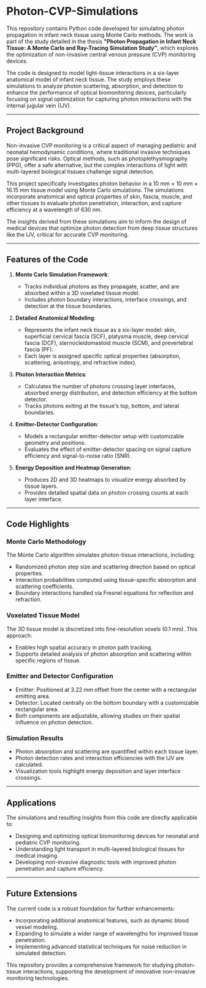 # Photon-CVP-Simulations

This repository contains Python code developed for simulating photon propagation in infant neck tissue using Monte Carlo methods. The work is part of the study detailed in the thesis **"Photon Propagation in Infant Neck Tissue: A Monte Carlo and Ray-Tracing Simulation Study"**, which explores the optimization of non-invasive central venous pressure (CVP) monitoring devices.

The code is designed to model light-tissue interactions in a six-layer anatomical model of infant neck tissue. The study employs these simulations to analyze photon scattering, absorption, and detection to enhance the performance of optical biomonitoring devices, particularly focusing on signal optimization for capturing photon interactions with the internal jugular vein (IJV).

---

## Project Background

Non-invasive CVP monitoring is a critical aspect of managing pediatric and neonatal hemodynamic conditions, where traditional invasive techniques pose significant risks. Optical methods, such as photoplethysmography (PPG), offer a safe alternative, but the complex interactions of light with multi-layered biological tissues challenge signal detection. 

This project specifically investigates photon behavior in a 10 mm × 10 mm × 16.15 mm tissue model using Monte Carlo simulations. The simulations incorporate anatomical and optical properties of skin, fascia, muscle, and other tissues to evaluate photon penetration, interaction, and capture efficiency at a wavelength of 630 nm. 

The insights derived from these simulations aim to inform the design of medical devices that optimize photon detection from deep tissue structures like the IJV, critical for accurate CVP monitoring.

---

## Features of the Code

1. **Monte Carlo Simulation Framework**:
   - Tracks individual photons as they propagate, scatter, and are absorbed within a 3D voxelated tissue model.
   - Includes photon boundary interactions, interface crossings, and detection at the tissue boundaries.

2. **Detailed Anatomical Modeling**:
   - Represents the infant neck tissue as a six-layer model: skin, superficial cervical fascia (SCF), platysma muscle, deep cervical fascia (DCF), sternocleidomastoid muscle (SCM), and prevertebral fascia (PF).
   - Each layer is assigned specific optical properties (absorption, scattering, anisotropy, and refractive index).

3. **Photon Interaction Metrics**:
   - Calculates the number of photons crossing layer interfaces, absorbed energy distribution, and detection efficiency at the bottom detector.
   - Tracks photons exiting at the tissue's top, bottom, and lateral boundaries.

4. **Emitter-Detector Configuration**:
   - Models a rectangular emitter-detector setup with customizable geometry and positions.
   - Evaluates the effect of emitter-detector spacing on signal capture efficiency and signal-to-noise ratio (SNR).

5. **Energy Deposition and Heatmap Generation**:
   - Produces 2D and 3D heatmaps to visualize energy absorbed by tissue layers.
   - Provides detailed spatial data on photon crossing counts at each layer interface.

---

## Code Highlights

### Monte Carlo Methodology
The Monte Carlo algorithm simulates photon-tissue interactions, including:
- Randomized photon step size and scattering direction based on optical properties.
- Interaction probabilities computed using tissue-specific absorption and scattering coefficients.
- Boundary interactions handled via Fresnel equations for reflection and refraction.

### Voxelated Tissue Model
The 3D tissue model is discretized into fine-resolution voxels (0.1 mm). This approach:
- Enables high spatial accuracy in photon path tracking.
- Supports detailed analysis of photon absorption and scattering within specific regions of tissue.

### Emitter and Detector Configuration
- Emitter: Positioned at 3.22 mm offset from the center with a rectangular emitting area.
- Detector: Located centrally on the bottom boundary with a customizable rectangular area.
- Both components are adjustable, allowing studies on their spatial influence on photon detection.

### Simulation Results
- Photon absorption and scattering are quantified within each tissue layer.
- Photon detection rates and interaction efficiencies with the IJV are calculated.
- Visualization tools highlight energy deposition and layer interface crossings.

---

## Applications

The simulations and resulting insights from this code are directly applicable to:
- Designing and optimizing optical biomonitoring devices for neonatal and pediatric CVP monitoring.
- Understanding light transport in multi-layered biological tissues for medical imaging.
- Developing non-invasive diagnostic tools with improved photon penetration and capture efficiency.

---

## Future Extensions

The current code is a robust foundation for further enhancements:
- Incorporating additional anatomical features, such as dynamic blood vessel modeling.
- Expanding to simulate a wider range of wavelengths for improved tissue penetration.
- Implementing advanced statistical techniques for noise reduction in simulated detection.

This repository provides a comprehensive framework for studying photon-tissue interactions, supporting the development of innovative non-invasive monitoring technologies.
